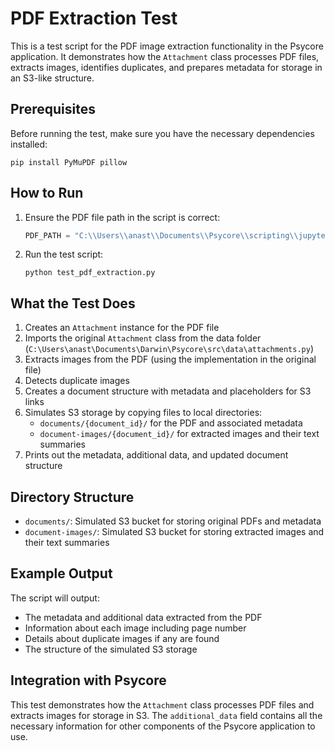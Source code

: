 # PDF Extraction Test

This is a test script for the PDF image extraction functionality in the Psycore application. It demonstrates how the `Attachment` class processes PDF files, extracts images, identifies duplicates, and prepares metadata for storage in an S3-like structure.

## Prerequisites

Before running the test, make sure you have the necessary dependencies installed:

```
pip install PyMuPDF pillow
```

## How to Run

1. Ensure the PDF file path in the script is correct:
   ```python
   PDF_PATH = "C:\\Users\\anast\\Documents\\Psycore\\scripting\\jupyter_testing\\22-036458-01_GIS_early_process_evaluation_Accessible_CLIENT_USE.pdf"
   ```

2. Run the test script:
   ```
   python test_pdf_extraction.py
   ```

## What the Test Does

1. Creates an `Attachment` instance for the PDF file
2. Imports the original `Attachment` class from the data folder (`C:\Users\anast\Documents\Darwin\Psycore\src\data\attachments.py`)
3. Extracts images from the PDF (using the implementation in the original file)
4. Detects duplicate images
5. Creates a document structure with metadata and placeholders for S3 links
6. Simulates S3 storage by copying files to local directories:
   - `documents/{document_id}/` for the PDF and associated metadata
   - `document-images/{document_id}/` for extracted images and their text summaries
7. Prints out the metadata, additional data, and updated document structure

## Directory Structure

- `documents/`: Simulated S3 bucket for storing original PDFs and metadata
- `document-images/`: Simulated S3 bucket for storing extracted images and their text summaries

## Example Output

The script will output:
- The metadata and additional data extracted from the PDF
- Information about each image including page number
- Details about duplicate images if any are found
- The structure of the simulated S3 storage

## Integration with Psycore

This test demonstrates how the `Attachment` class processes PDF files and extracts images for storage in S3. The `additional_data` field contains all the necessary information for other components of the Psycore application to use.
